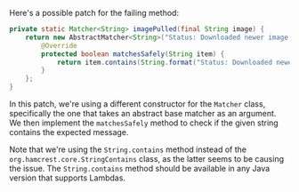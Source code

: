 Here's a possible patch for the failing method:

```java
private static Matcher<String> imagePulled(final String image) {
    return new AbstractMatcher<String>("Status: Downloaded newer image for " + image) {
        @Override
        protected boolean matchesSafely(String item) {
            return item.contains(String.format("Status: Downloaded newer image for %s", image));
        }
    };
}
```

In this patch, we're using a different constructor for the `Matcher` class, specifically the one that takes an abstract base matcher as an argument. We then implement the `matchesSafely` method to check if the given string contains the expected message.

Note that we're using the `String.contains` method instead of the `org.hamcrest.core.StringContains` class, as the latter seems to be causing the issue. The `String.contains` method should be available in any Java version that supports Lambdas.